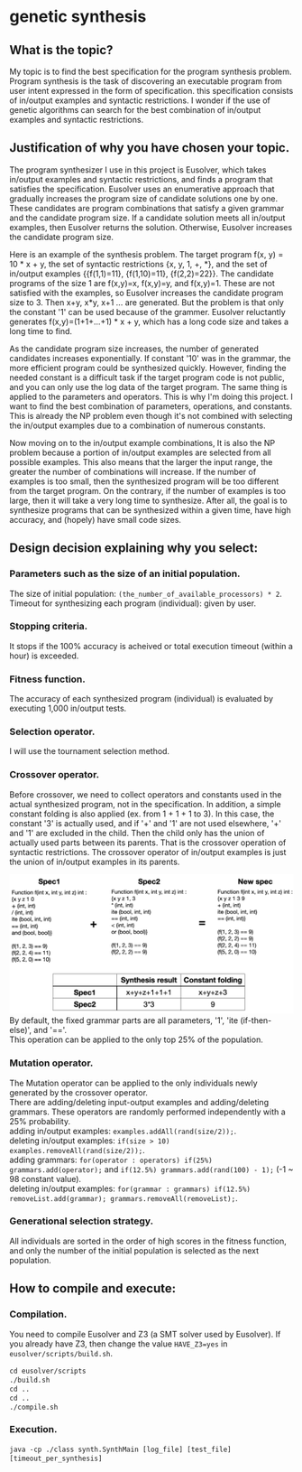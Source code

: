 # genetic synthesis

## What is the topic?
My topic is to find the best specification for the program synthesis problem. Program synthesis is the task of discovering an executable program from user intent expressed in the form of specification. this specification consists of in/output examples and syntactic restrictions. I wonder if the use of genetic algorithms can search for the best combination of in/output examples and syntactic restrictions.

## Justification of why you have chosen your topic.
The program synthesizer I use in this project is Eusolver, which takes in/output examples and syntactic restrictions, and finds a program that satisfies the specification. Eusolver uses an enumerative approach that gradually increases the program size of candidate solutions one by one. These candidates are program combinations that satisfy a given grammar and the candidate program size. If a candidate solution meets all in/output examples, then Eusolver returns the solution. Otherwise, Eusolver increases the candidate program size.  

Here is an example of the synthesis problem. The target program f(x, y) = 10 \* x + y, the set of syntactic restrictions {x, y, 1, +, \*}, and the set of in/output examples {{f(1,1)=11}, {f(1,10)=11}, {f(2,2)=22}}. The candidate programs of the size 1 are f(x,y)=x, f(x,y)=y, and f(x,y)=1. These are not satisfied with the examples, so Eusolver increases the candidate program size to 3. Then x+y, x\*y, x+1 ... are generated. But the problem is that only the constant '1' can be used because of the grammer. Eusolver reluctantly generates f(x,y)=(1+1+...+1) \* x + y, which has a long code size and takes a long time to find.  

As the candidate program size increases, the number of generated candidates increases exponentially. If constant '10' was in the grammar, the more efficient program could be synthesized quickly. However, finding the needed constant is a difficult task if the target program code is not public, and you can only use the log data of the target program. The same thing is applied to the parameters and operators. This is why I'm doing this project. I want to find the best combination of parameters, operations, and constants. This is already the NP problem even though it's not combined with selecting the in/output examples due to a combination of numerous constants.  

Now moving on to the in/output example combinations, It is also the NP problem because a portion of in/output examples are selected from all possible examples. This also means that the larger the input range, the greater the number of combinations will increase. If the number of examples is too small, then the synthesized program will be too different from the target program. On the contrary, if the number of examples is too large, then it will take a very long time to synthesize. After all, the goal is to synthesize programs that can be synthesized within a given time, have high accuracy, and (hopely) have small code sizes.  

## Design decision explaining why you select:
### Parameters such as the size of an initial population.
The size of initial population: `(the_number_of_available_processors) * 2`.  
Timeout for synthesizing each program (individual): given by user.

### Stopping criteria.
It stops if the 100% accuracy is acheived or total execution timeout (within a hour) is exceeded.

### Fitness function.
The accuracy of each synthesized program (individual) is evaluated by executing 1,000 in/output tests.

### Selection operator.
I will use the tournament selection method.

### Crossover operator.
Before crossover, we need to collect operators and constants used in the actual synthesized program, not in the specification. In addition, a simple constant folding is also applied (ex. from 1 + 1 + 1 to 3). In this case, the constant '3' is actually used, and if '+' and '1' are not used elsewhere, '+' and '1' are excluded in the child. Then the child only has the union of actually used parts between its parents. That is the crossover operation of syntactic restrictions. The crossover operator of in/output examples is just the union of in/output examples in its parents.

![alt text](figure1.png "figure1")
By default, the fixed grammar parts are all parameters, '1', 'ite (if-then-else)', and '=='.  
This operation can be applied to the only top 25% of the population.

### Mutation operator.
The Mutation operator can be applied to the only individuals newly generated by the crossover operator.  
There are adding/deleting input-output examples and adding/deleting grammars. These operators are randomly performed independently with a 25% probability.  
adding in/output examples: `examples.addAll(rand(size/2));`.  
deleting in/output examples: `if(size > 10) examples.removeAll(rand(size/2));`.  
adding grammars: `for(operator : operators) if(25%) grammars.add(operator);` and `if(12.5%) grammars.add(rand(100) - 1);` (-1 ~ 98 constant value).  
deleting in/output examples: `for(grammar : grammars) if(12.5%) removeList.add(grammar); grammars.removeAll(removeList);`.

### Generational selection strategy.
All individuals are sorted in the order of high scores in the fitness function, and only the number of the initial population is selected as the next population.

## How to compile and execute:
### Compilation.
You need to compile Eusolver and Z3 (a SMT solver used by Eusolver). If you already have Z3, then change the value `HAVE_Z3=yes` in `eusolver/scripts/build.sh`.
```
cd eusolver/scripts
./build.sh
cd ..
cd ..
./compile.sh
```
### Execution.
```
java -cp ./class synth.SynthMain [log_file] [test_file] [timeout_per_synthesis]
```

